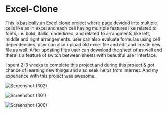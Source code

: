 # Excel-Clone
This is basically an Excel clone project where page devided into multiple cells like as in excel and each cell having multiple features like related to fonts, i.e. bold, itallic, underlined, and related to arrangments,like left, middle and right arrangements. user can also evaluate formulas using cell dependencies, user can also upload old excel file and edit and create new file as well. After updating files user can download the sheet of as well and there is a feature of switch between sheets with beautiful user interface.

I spent 2-3 weeks to complete this project and during this project & got chance of learning new things and also seek helps from internet. And my experience with this project was awesome.

![Screenshot (302)](https://user-images.githubusercontent.com/56387037/167771209-13ad2b65-cbd1-4b34-ac1b-70e0c6375c1f.png)

![Screenshot (301)](https://user-images.githubusercontent.com/56387037/167771214-d1f4772a-9800-4b06-ae45-0e36d2f3cd11.png)

![Screenshot (300)](https://user-images.githubusercontent.com/56387037/167771216-0b44fda7-4bf4-46d0-b014-520fe209bf67.png)
